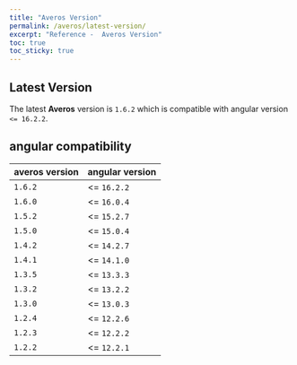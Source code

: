 ```yaml
---
title: "Averos Version"
permalink: /averos/latest-version/
excerpt: "Reference -  Averos Version"
toc: true
toc_sticky: true
---
```


## **Latest Version**


The latest **Averos** version is `1.6.2` which is compatible with angular version  `<= 16.2.2`.


## **angular compatibility**

| **averos version** | **angular version** |
| ------ | ------ |
| `1.6.2` | <= `16.2.2` |
| `1.6.0` | <= `16.0.4` |
| `1.5.2` | <= `15.2.7` |
| `1.5.0` | <= `15.0.4` |
| `1.4.2` | <= `14.2.7` |
| `1.4.1` | <= `14.1.0` |
| `1.3.5` | <= `13.3.3` |
| `1.3.2` | <= `13.2.2` |
| `1.3.0` | <= `13.0.3` |
| `1.2.4` | <= `12.2.6` | 
| `1.2.3` | <= `12.2.2` |
| `1.2.2` | <= `12.2.1` |
